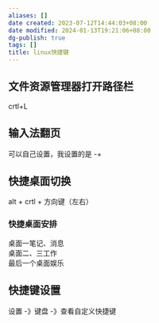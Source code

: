 ```yaml
---
aliases: []
date created: 2023-07-12T14:44:03+08:00
date modified: 2024-01-13T19:21:06+08:00
dg-publish: true
tags: []
title: linux快捷键
---
```


## 文件资源管理器打开路径栏
crtl+L

## 输入法翻页
可以自己设置，我设置的是 -+

## 快捷桌面切换
alt + crtl + 方向键（左右）
### 快捷桌面安排
桌面一笔记、消息  
桌面二、三工作  
最后一个桌面娱乐

## 快捷键设置
设置 -》键盘 -》查看自定义快捷键